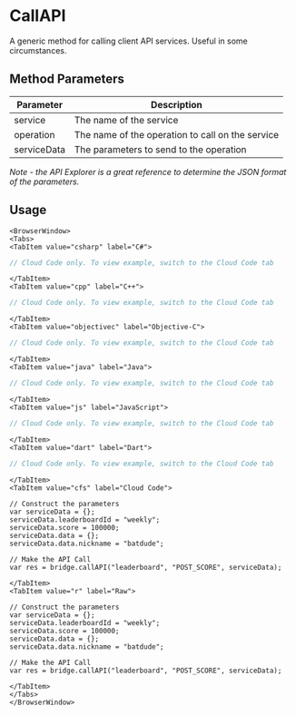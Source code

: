 # CallAPI

A generic method for calling client API services. Useful in some circumstances.

## Method Parameters

| Parameter   | Description                                      |
| ----------- | ------------------------------------------------ |
| service     | The name of the service                          |
| operation   | The name of the operation to call on the service |
| serviceData | The parameters to send to the operation          |

_Note - the API Explorer is a great reference to determine the JSON format of the parameters._

## Usage

```mdx-code-block
<BrowserWindow>
<Tabs>
<TabItem value="csharp" label="C#">
```

```csharp
// Cloud Code only. To view example, switch to the Cloud Code tab
```

```mdx-code-block
</TabItem>
<TabItem value="cpp" label="C++">
```

```cpp
// Cloud Code only. To view example, switch to the Cloud Code tab
```

```mdx-code-block
</TabItem>
<TabItem value="objectivec" label="Objective-C">
```

```objectivec
// Cloud Code only. To view example, switch to the Cloud Code tab
```

```mdx-code-block
</TabItem>
<TabItem value="java" label="Java">
```

```java
// Cloud Code only. To view example, switch to the Cloud Code tab
```

```mdx-code-block
</TabItem>
<TabItem value="js" label="JavaScript">
```

```javascript
// Cloud Code only. To view example, switch to the Cloud Code tab
```

```mdx-code-block
</TabItem>
<TabItem value="dart" label="Dart">
```

```dart
// Cloud Code only. To view example, switch to the Cloud Code tab
```

```mdx-code-block
</TabItem>
<TabItem value="cfs" label="Cloud Code">
```

```cfscript
// Construct the parameters
var serviceData = {};
serviceData.leaderboardId = "weekly";
serviceData.score = 100000;
serviceData.data = {};
serviceData.data.nickname = "batdude";

// Make the API Call
var res = bridge.callAPI("leaderboard", "POST_SCORE", serviceData);
```

```mdx-code-block
</TabItem>
<TabItem value="r" label="Raw">
```

```cfscript
// Construct the parameters
var serviceData = {};
serviceData.leaderboardId = "weekly";
serviceData.score = 100000;
serviceData.data = {};
serviceData.data.nickname = "batdude";

// Make the API Call
var res = bridge.callAPI("leaderboard", "POST_SCORE", serviceData);
```

```mdx-code-block
</TabItem>
</Tabs>
</BrowserWindow>
```
